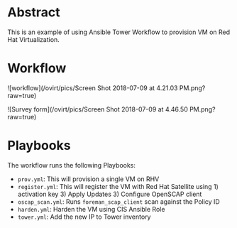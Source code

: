 # Abstract
This is an example of using Ansible Tower Workflow to provision VM on Red Hat Virtualization.

# Workflow

![workflow](/ovirt/pics/Screen Shot 2018-07-09 at 4.21.03 PM.png?raw=true)


![Survey form](/ovirt/pics/Screen Shot 2018-07-09 at 4.46.50 PM.png?raw=true)

# Playbooks
The workflow runs the following Playbooks:
* `prov.yml`: This will provision a single VM on RHV
* `register.yml`: This will register the VM with Red Hat Satellite using 1) activation key 3) Apply Updates 3) Configure OpenSCAP client
* `oscap_scan.yml`: Runs `foreman_scap_client` scan against the Policy ID
* `harden.yml`: Harden the VM using CIS Ansible Role
* `tower.yml`: Add the new IP to Tower inventory
